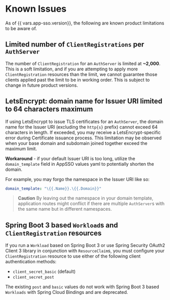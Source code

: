 # Known Issues

As of {{ vars.app-sso.version}}, the following are known product limitations to
be aware of.

## Limited number of `ClientRegistrations` per `AuthServer`

The number of `ClientRegistration` for an `AuthServer` is limited at
**~2,000**. This is a soft limitation, and if you are attempting to apply more
`ClientRegistration` resources than the limit, we cannot guarantee those
clients applied past the limit to be in working order. This is subject to
change in future product versions.

## LetsEncrypt: domain name for Issuer URI limited to 64 characters maximum

If using LetsEncrypt to issue TLS certificates for an `AuthServer`, the domain
name for the Issuer URI (excluding the `http{s}` prefix) cannot exceed 64
characters in length. If exceeded, you may receive a LetsEncrypt-specific error
during Certificate issuance process. This limitation may be observed when your
base domain and subdomain joined together exceed the maximum limit.

**Workaround** - if your default Issuer URI is too long, utilize the
`domain_template` field in AppSSO values yaml to potentially shorten the
domain.

For example, you may forgo the namespace in the Issuer URI like so:

```yaml
domain_template: "\{{.Name}}.\{{.Domain}}"
```

> **Caution** By leaving out the namespace in your domain template, application
> routes might conflict if there are multiple `AuthServer`s with the same name
> but in different namespaces.

## <a id='boot3-clientreg'></a> Spring Boot 3 based `Workload`s and `ClientRegistration` resources

If you run a `Workload` based on Spring Boot 3 or use Spring Security OAuth2
Client 3 library in conjunction with `ResourceClaim`s, you must configure your
`ClientRegistration` resource to use either of the following client
authentication methods: 

- `client_secret_basic` (default)
- `client_secret_post`

The existing `post` and `basic` values do not work with Spring Boot 3 based
`Workloads` with Spring Cloud Bindings and are deprecated.

